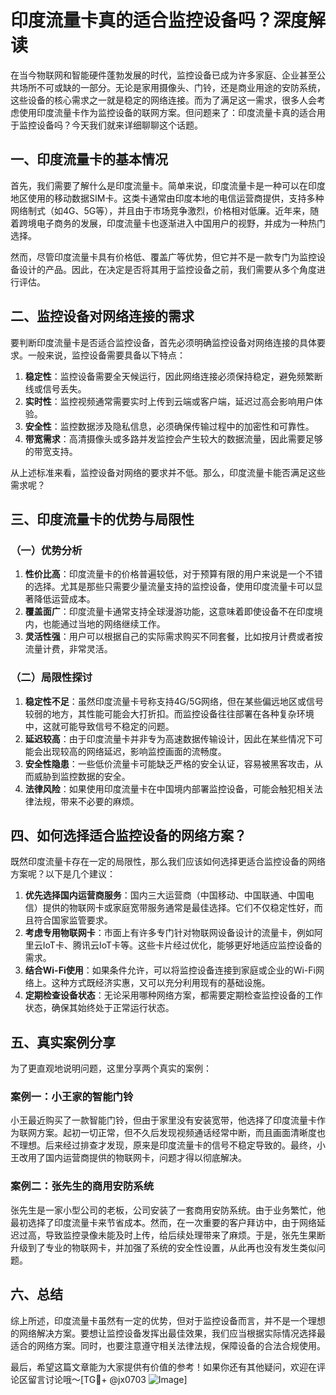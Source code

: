 # 印度流量卡真的适合监控设备吗？深度解读

在当今物联网和智能硬件蓬勃发展的时代，监控设备已成为许多家庭、企业甚至公共场所不可或缺的一部分。无论是家用摄像头、门铃，还是商业用途的安防系统，这些设备的核心需求之一就是稳定的网络连接。而为了满足这一需求，很多人会考虑使用印度流量卡作为监控设备的联网方案。但问题来了：印度流量卡真的适合用于监控设备吗？今天我们就来详细聊聊这个话题。

## 一、印度流量卡的基本情况

首先，我们需要了解什么是印度流量卡。简单来说，印度流量卡是一种可以在印度地区使用的移动数据SIM卡。这类卡通常由印度本地的电信运营商提供，支持多种网络制式（如4G、5G等），并且由于市场竞争激烈，价格相对低廉。近年来，随着跨境电子商务的发展，印度流量卡也逐渐进入中国用户的视野，并成为一种热门选择。

然而，尽管印度流量卡具有价格低、覆盖广等优势，但它并不是一款专门为监控设备设计的产品。因此，在决定是否将其用于监控设备之前，我们需要从多个角度进行评估。

## 二、监控设备对网络连接的需求

要判断印度流量卡是否适合监控设备，首先必须明确监控设备对网络连接的具体要求。一般来说，监控设备需要具备以下特点：

1. **稳定性**：监控设备需要全天候运行，因此网络连接必须保持稳定，避免频繁断线或信号丢失。
2. **实时性**：监控视频通常需要实时上传到云端或客户端，延迟过高会影响用户体验。
3. **安全性**：监控数据涉及隐私信息，必须确保传输过程中的加密性和可靠性。
4. **带宽需求**：高清摄像头或多路并发监控会产生较大的数据流量，因此需要足够的带宽支持。

从上述标准来看，监控设备对网络的要求并不低。那么，印度流量卡能否满足这些需求呢？

## 三、印度流量卡的优势与局限性

### （一）优势分析

1. **性价比高**：印度流量卡的价格普遍较低，对于预算有限的用户来说是一个不错的选择。尤其是那些只需要少量流量支持的监控设备，使用印度流量卡可以显著降低运营成本。
2. **覆盖面广**：印度流量卡通常支持全球漫游功能，这意味着即使设备不在印度境内，也能通过当地的网络继续工作。
3. **灵活性强**：用户可以根据自己的实际需求购买不同套餐，比如按月计费或者按流量计费，非常灵活。

### （二）局限性探讨

1. **稳定性不足**：虽然印度流量卡号称支持4G/5G网络，但在某些偏远地区或信号较弱的地方，其性能可能会大打折扣。而监控设备往往部署在各种复杂环境中，这就可能导致信号不稳定的问题。
2. **延迟较高**：由于印度流量卡并非专为高速数据传输设计，因此在某些情况下可能会出现较高的网络延迟，影响监控画面的流畅度。
3. **安全性隐患**：一些低价流量卡可能缺乏严格的安全认证，容易被黑客攻击，从而威胁到监控数据的安全。
4. **法律风险**：如果使用印度流量卡在中国境内部署监控设备，可能会触犯相关法律法规，带来不必要的麻烦。

## 四、如何选择适合监控设备的网络方案？

既然印度流量卡存在一定的局限性，那么我们应该如何选择更适合监控设备的网络方案呢？以下是几个建议：

1. **优先选择国内运营商服务**：国内三大运营商（中国移动、中国联通、中国电信）提供的物联网卡或家庭宽带服务通常是最佳选择。它们不仅稳定性好，而且符合国家监管要求。
2. **考虑专用物联网卡**：市面上有许多专门针对物联网设备设计的流量卡，例如阿里云IoT卡、腾讯云IoT卡等。这些卡片经过优化，能够更好地适应监控设备的需求。
3. **结合Wi-Fi使用**：如果条件允许，可以将监控设备连接到家庭或企业的Wi-Fi网络上。这种方式既经济实惠，又可以充分利用现有的基础设施。
4. **定期检查设备状态**：无论采用哪种网络方案，都需要定期检查监控设备的工作状态，确保其始终处于正常运行状态。

## 五、真实案例分享

为了更直观地说明问题，这里分享两个真实的案例：

### 案例一：小王家的智能门铃

小王最近购买了一款智能门铃，但由于家里没有安装宽带，他选择了印度流量卡作为联网方案。起初一切正常，但不久后发现视频通话经常中断，而且画面清晰度也不理想。后来经过排查才发现，原来是印度流量卡的信号不稳定导致的。最终，小王改用了国内运营商提供的物联网卡，问题才得以彻底解决。

### 案例二：张先生的商用安防系统

张先生是一家小型公司的老板，公司安装了一套商用安防系统。由于业务繁忙，他最初选择了印度流量卡来节省成本。然而，在一次重要的客户拜访中，由于网络延迟过高，导致监控录像未能及时上传，给后续处理带来了麻烦。于是，张先生果断升级到了专业的物联网卡，并加强了系统的安全性设置，从此再也没有发生类似问题。

## 六、总结

综上所述，印度流量卡虽然有一定的优势，但对于监控设备而言，并不是一个理想的网络解决方案。要想让监控设备发挥出最佳效果，我们应当根据实际情况选择最适合的网络方案。同时，也要注意遵守相关法律法规，保障设备的合法合规使用。

最后，希望这篇文章能为大家提供有价值的参考！如果你还有其他疑问，欢迎在评论区留言讨论哦～[TG💪+ @jx0703 ![Image](https://github.com/user-attachments/assets/dbca1d08-cadb-493c-b0ec-ad6f7a83f270)]